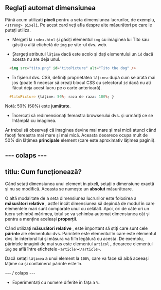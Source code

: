 ## Reglați automat dimensiunea

Până acum utilizați **pixeli** pentru a seta dimensiunea lucrurilor, de exemplu, `<strong> pixeli`. Pe acest card veți afla despre alte măsurători pe care le puteți utiliza.

+ Mergeți la `index.html` și găsiți elementul `img` cu imaginea lui Tito sau găsiți o altă etichetă de `img` pe site-ul dvs. web.

+ Ștergeți atributul `lățime` dacă este acolo și dați elementului un `id` dacă acesta nu are deja unul.

```html
  <img src="tito.png" id="titoPicture" alt="Tito the dog" />
```

+ În fișierul dvs. CSS, definiți proprietatea `lățimea` după cum se arată mai jos (poate fi necesar să creați blocul CSS cu selectorul `id` dacă nu ați făcut deja acest lucru pe o carte anterioară).

```css
  #titoPicture {lățime: 50%; raza de raza: 100%; }
```

Notă: 50% (50%) este **jumătate**.

+ Încercați să redimensionați fereastra browserului dvs. și urmăriți ce se întâmplă cu imaginea.

Ar trebui să observați că imaginea devine mai mare și mai mică atunci când faceți fereastra mai mare și mai mică. Aceasta deoarece ocupa mult de 50% din lățimea **principale** element (care este aproximativ lățimea paginii).

## \--- colaps \---

## titlu: Cum funcționează?

Când setați dimensiunea unui element în pixeli, setați o dimensiune exactă și nu se modifică. Aceasta se numește un **absolut** măsurătoare.

O altă modalitate de a seta dimensiunea lucrurilor este folosirea a **măsurători relative** , astfel încât dimensiunea să depindă de modul în care elementele mari sunt comparate unul cu celălalt. Apoi, ori de câte ori un lucru schimbă mărimea, totul se va schimba automat dimensiunea cât și pentru a menține aceleași **proporții**.

Când utilizați **măsurători relative** , este important să știți care sunt cele **părinte** ale elementului dvs. Parintele este elementul în care este elementul dvs. în interiorul lui și măsura va fi în legătură cu acesta. De exemplu, părintele imaginii de mai sus este elementul `articol` , deoarece elementul `img` se află între etichetele `<article></article>`.

Dacă setați `lățimea` a unui element la `100%`, care va face să aibă aceeași lățime ca și containerul părinte este în.

\--- / colaps \---

+ Experimentați cu numere diferite în fața a `%`.